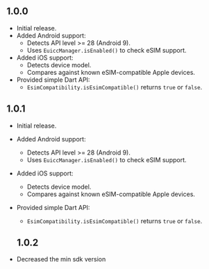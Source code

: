 ## 1.0.0

- Initial release.
- Added Android support:
  - Detects API level >= 28 (Android 9).
  - Uses `EuiccManager.isEnabled()` to check eSIM support.
- Added iOS support:
  - Detects device model.
  - Compares against known eSIM-compatible Apple devices.
- Provided simple Dart API:
  - `EsimCompatibility.isEsimCompatible()` returns `true` or `false`.

## 1.0.1

- Initial release.
- Added Android support:
  - Detects API level >= 28 (Android 9).
  - Uses `EuiccManager.isEnabled()` to check eSIM support.
- Added iOS support:
  - Detects device model.
  - Compares against known eSIM-compatible Apple devices.
- Provided simple Dart API:
  - `EsimCompatibility.isEsimCompatible()` returns `true` or `false`.


  ## 1.0.2

- Decreased the min sdk version
